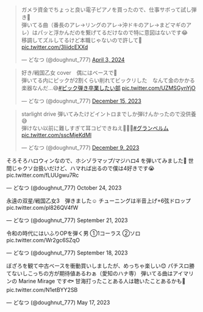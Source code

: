 <blockquote class="twitter-tweet" data-media-max-width="560"><p lang="ja" dir="ltr">ガメラ資金でちょっと良い電子ピアノを買ったので、仕事サボって試し弾き🎹<br>弾いてる曲（番長のアレ→リングのアレ→沖ドキのアレ→まどマギのアレ）はパッと浮かんだのを繋げてるだけなので特に意図はないです😂<br>移調してズルしてるけど本職じゃないので許して🙏 <a href="https://t.co/3liidcEXXd">pic.twitter.com/3liidcEXXd</a></p>&mdash; どなつ (@doughnut_777) <a href="https://twitter.com/doughnut_777/status/1775447378990109147?ref_src=twsrc%5Etfw">April 3, 2024</a></blockquote> <script async src="https://platform.twitter.com/widgets.js" charset="utf-8"></script>
<blockquote class="twitter-tweet" data-media-max-width="560"><p lang="ja" dir="ltr">好き/戦国乙女 cover　偶にはベースで🎸<br>弾いてる内にピックが2割くらい削れてビックリした　なんて金のかかる楽器なんだ…😅<a href="https://twitter.com/hashtag/%E3%83%94%E3%83%83%E3%82%AF%E5%BC%BE%E3%81%8D%E5%8D%92%E6%A5%AD%E3%81%97%E3%81%9F%E3%81%84%E9%83%A8?src=hash&amp;ref_src=twsrc%5Etfw">#ピック弾き卒業したい部</a> <a href="https://t.co/UZMSGynYjO">pic.twitter.com/UZMSGynYjO</a></p>&mdash; どなつ (@doughnut_777) <a href="https://twitter.com/doughnut_777/status/1735664884505862153?ref_src=twsrc%5Etfw">December 15, 2023</a></blockquote> <script async src="https://platform.twitter.com/widgets.js" charset="utf-8"></script>
<blockquote class="twitter-tweet" data-media-max-width="560"><p lang="ja" dir="ltr">starlight drive 弾いてみたけどイントロまでしか弾けんかったので没供養😅<br>弾けない以前に難しすぎて耳コピできねえ🤣🤣🤣<a href="https://twitter.com/hashtag/%E3%82%B0%E3%83%A9%E3%83%B3%E3%83%99%E3%83%AB%E3%83%A0?src=hash&amp;ref_src=twsrc%5Etfw">#グランベルム</a> <a href="https://t.co/sscMjeKdMl">pic.twitter.com/sscMjeKdMl</a></p>&mdash; どなつ (@doughnut_777) <a href="https://twitter.com/doughnut_777/status/1733492338088169518?ref_src=twsrc%5Etfw">December 9, 2023</a></blockquote> <script async src="https://platform.twitter.com/widgets.js" charset="utf-8"></script>

そろそろハロウィンなので、ホシゾラマップ/マジハロ4 を弾いてみました🎃
世間じゃクソ台扱いだけど、ハマれば出るので僕は4好きです😭 pic.twitter.com/fLUUgwu7Rc

— どなつ (@doughnut_777) October 24, 2023
<script async src="https://platform.twitter.com/widgets.js" charset="utf-8"></script>
永遠の双星/戦国乙女3　弾きました☺
チューニングは半音上げ+6弦ドロップ pic.twitter.com/pl826QV4fW

— どなつ (@doughnut_777) September 21, 2023
<script async src="https://platform.twitter.com/widgets.js" charset="utf-8"></script>
令和の時代にはいふりOPを弾く男
①1コーラス
②ソロ pic.twitter.com/Wr2gc6SZqO

— どなつ (@doughnut_777) September 18, 2023
<script async src="https://platform.twitter.com/widgets.js" charset="utf-8"></script>
ぼざろを観て中古ベースを衝動買いしましたが、めっちゃ楽しい😊
パチスロ勝てないしこっちの方が期待値あるわぁ（愛知のハナ専）
弾いてる曲はアイマリンの Marine Mirage です🐟
甘海打ったことある人は聴いたことあるかも🦈 pic.twitter.com/N1etBYY2SB

— どなつ (@doughnut_777) May 17, 2023
<script async src="https://platform.twitter.com/widgets.js" charset="utf-8"></script>
